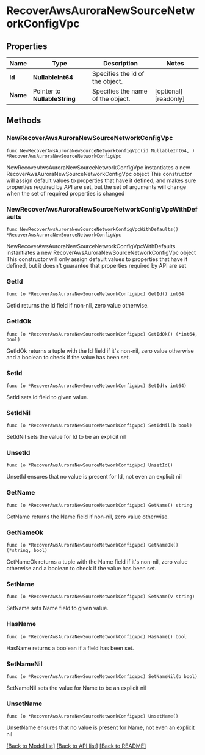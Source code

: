 # RecoverAwsAuroraNewSourceNetworkConfigVpc

## Properties

Name | Type | Description | Notes
------------ | ------------- | ------------- | -------------
**Id** | **NullableInt64** | Specifies the id of the object. | 
**Name** | Pointer to **NullableString** | Specifies the name of the object. | [optional] [readonly] 

## Methods

### NewRecoverAwsAuroraNewSourceNetworkConfigVpc

`func NewRecoverAwsAuroraNewSourceNetworkConfigVpc(id NullableInt64, ) *RecoverAwsAuroraNewSourceNetworkConfigVpc`

NewRecoverAwsAuroraNewSourceNetworkConfigVpc instantiates a new RecoverAwsAuroraNewSourceNetworkConfigVpc object
This constructor will assign default values to properties that have it defined,
and makes sure properties required by API are set, but the set of arguments
will change when the set of required properties is changed

### NewRecoverAwsAuroraNewSourceNetworkConfigVpcWithDefaults

`func NewRecoverAwsAuroraNewSourceNetworkConfigVpcWithDefaults() *RecoverAwsAuroraNewSourceNetworkConfigVpc`

NewRecoverAwsAuroraNewSourceNetworkConfigVpcWithDefaults instantiates a new RecoverAwsAuroraNewSourceNetworkConfigVpc object
This constructor will only assign default values to properties that have it defined,
but it doesn't guarantee that properties required by API are set

### GetId

`func (o *RecoverAwsAuroraNewSourceNetworkConfigVpc) GetId() int64`

GetId returns the Id field if non-nil, zero value otherwise.

### GetIdOk

`func (o *RecoverAwsAuroraNewSourceNetworkConfigVpc) GetIdOk() (*int64, bool)`

GetIdOk returns a tuple with the Id field if it's non-nil, zero value otherwise
and a boolean to check if the value has been set.

### SetId

`func (o *RecoverAwsAuroraNewSourceNetworkConfigVpc) SetId(v int64)`

SetId sets Id field to given value.


### SetIdNil

`func (o *RecoverAwsAuroraNewSourceNetworkConfigVpc) SetIdNil(b bool)`

 SetIdNil sets the value for Id to be an explicit nil

### UnsetId
`func (o *RecoverAwsAuroraNewSourceNetworkConfigVpc) UnsetId()`

UnsetId ensures that no value is present for Id, not even an explicit nil
### GetName

`func (o *RecoverAwsAuroraNewSourceNetworkConfigVpc) GetName() string`

GetName returns the Name field if non-nil, zero value otherwise.

### GetNameOk

`func (o *RecoverAwsAuroraNewSourceNetworkConfigVpc) GetNameOk() (*string, bool)`

GetNameOk returns a tuple with the Name field if it's non-nil, zero value otherwise
and a boolean to check if the value has been set.

### SetName

`func (o *RecoverAwsAuroraNewSourceNetworkConfigVpc) SetName(v string)`

SetName sets Name field to given value.

### HasName

`func (o *RecoverAwsAuroraNewSourceNetworkConfigVpc) HasName() bool`

HasName returns a boolean if a field has been set.

### SetNameNil

`func (o *RecoverAwsAuroraNewSourceNetworkConfigVpc) SetNameNil(b bool)`

 SetNameNil sets the value for Name to be an explicit nil

### UnsetName
`func (o *RecoverAwsAuroraNewSourceNetworkConfigVpc) UnsetName()`

UnsetName ensures that no value is present for Name, not even an explicit nil

[[Back to Model list]](../README.md#documentation-for-models) [[Back to API list]](../README.md#documentation-for-api-endpoints) [[Back to README]](../README.md)


